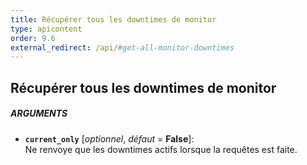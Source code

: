 ```yaml
---
title: Récupérer tous les downtimes de monitor
type: apicontent
order: 9.6
external_redirect: /api/#get-all-monitor-downtimes
---
```


## Récupérer tous les downtimes de monitor
##### ARGUMENTS
* **`current_only`** [*optionnel*, *défaut* = **False**]:  
    Ne renvoye que les downtimes actifs lorsque la requêtes est faite.
